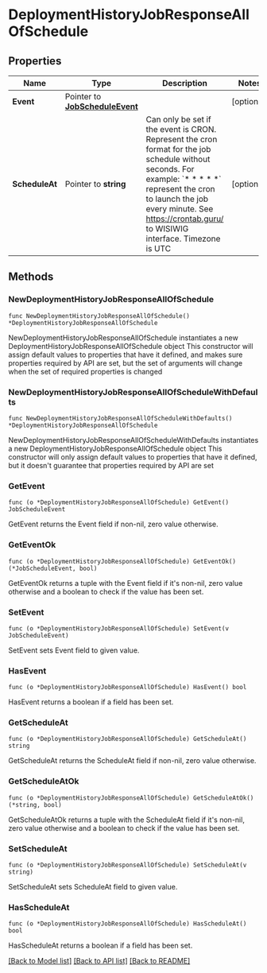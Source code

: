 # DeploymentHistoryJobResponseAllOfSchedule

## Properties

Name | Type | Description | Notes
------------ | ------------- | ------------- | -------------
**Event** | Pointer to [**JobScheduleEvent**](JobScheduleEvent.md) |  | [optional] 
**ScheduleAt** | Pointer to **string** | Can only be set if the event is CRON. Represent the cron format for the job schedule without seconds. For example: &#x60;* * * * *&#x60; represent the cron to launch the job every minute. See https://crontab.guru/ to WISIWIG interface. Timezone is UTC  | [optional] 

## Methods

### NewDeploymentHistoryJobResponseAllOfSchedule

`func NewDeploymentHistoryJobResponseAllOfSchedule() *DeploymentHistoryJobResponseAllOfSchedule`

NewDeploymentHistoryJobResponseAllOfSchedule instantiates a new DeploymentHistoryJobResponseAllOfSchedule object
This constructor will assign default values to properties that have it defined,
and makes sure properties required by API are set, but the set of arguments
will change when the set of required properties is changed

### NewDeploymentHistoryJobResponseAllOfScheduleWithDefaults

`func NewDeploymentHistoryJobResponseAllOfScheduleWithDefaults() *DeploymentHistoryJobResponseAllOfSchedule`

NewDeploymentHistoryJobResponseAllOfScheduleWithDefaults instantiates a new DeploymentHistoryJobResponseAllOfSchedule object
This constructor will only assign default values to properties that have it defined,
but it doesn't guarantee that properties required by API are set

### GetEvent

`func (o *DeploymentHistoryJobResponseAllOfSchedule) GetEvent() JobScheduleEvent`

GetEvent returns the Event field if non-nil, zero value otherwise.

### GetEventOk

`func (o *DeploymentHistoryJobResponseAllOfSchedule) GetEventOk() (*JobScheduleEvent, bool)`

GetEventOk returns a tuple with the Event field if it's non-nil, zero value otherwise
and a boolean to check if the value has been set.

### SetEvent

`func (o *DeploymentHistoryJobResponseAllOfSchedule) SetEvent(v JobScheduleEvent)`

SetEvent sets Event field to given value.

### HasEvent

`func (o *DeploymentHistoryJobResponseAllOfSchedule) HasEvent() bool`

HasEvent returns a boolean if a field has been set.

### GetScheduleAt

`func (o *DeploymentHistoryJobResponseAllOfSchedule) GetScheduleAt() string`

GetScheduleAt returns the ScheduleAt field if non-nil, zero value otherwise.

### GetScheduleAtOk

`func (o *DeploymentHistoryJobResponseAllOfSchedule) GetScheduleAtOk() (*string, bool)`

GetScheduleAtOk returns a tuple with the ScheduleAt field if it's non-nil, zero value otherwise
and a boolean to check if the value has been set.

### SetScheduleAt

`func (o *DeploymentHistoryJobResponseAllOfSchedule) SetScheduleAt(v string)`

SetScheduleAt sets ScheduleAt field to given value.

### HasScheduleAt

`func (o *DeploymentHistoryJobResponseAllOfSchedule) HasScheduleAt() bool`

HasScheduleAt returns a boolean if a field has been set.


[[Back to Model list]](../README.md#documentation-for-models) [[Back to API list]](../README.md#documentation-for-api-endpoints) [[Back to README]](../README.md)



